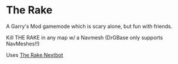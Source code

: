 # The Rake

A Garry's Mod gamemode which is scary alone, but fun with friends.

Kill THE RAKE in any map w/ a Navmesh (DrGBase only supports NavMeshes!!)

Uses [The Rake Nextbot](https://steamcommunity.com/sharedfiles/filedetails/?id=2474152916)
